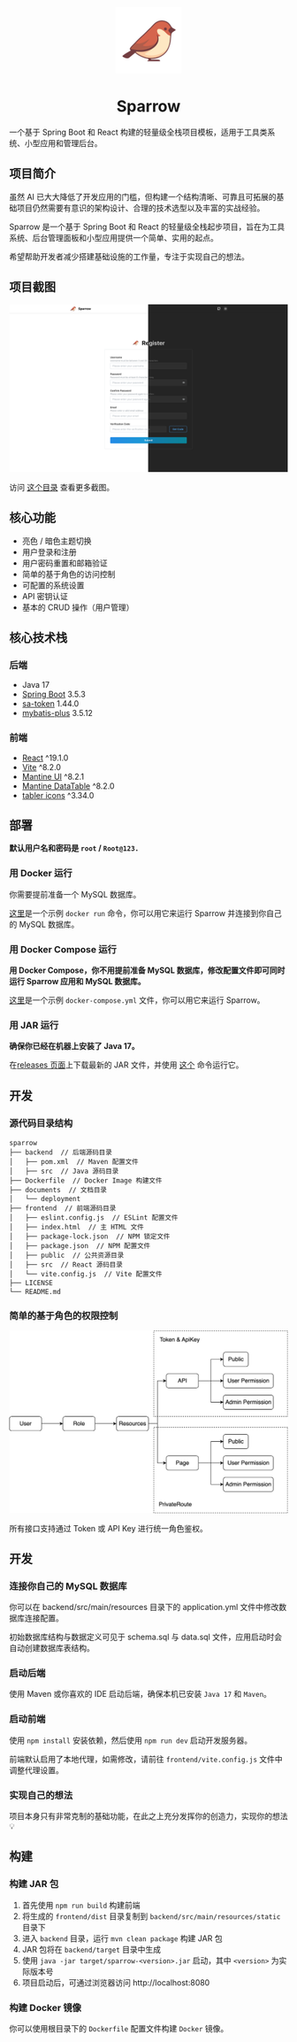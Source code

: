 <div align="center">
  <img src="frontend/public/sparrow.svg" alt="sparrow" width="120" />
  <h1>Sparrow</h1>
</div>

一个基于 Spring Boot 和 React 构建的轻量级全栈项目模板，适用于工具类系统、小型应用和管理后台。

## 项目简介
虽然 AI 已大大降低了开发应用的门槛，但构建一个结构清晰、可靠且可拓展的基础项目仍然需要有意识的架构设计、合理的技术选型以及丰富的实战经验。

Sparrow 是一个基于 Spring Boot 和 React 的轻量级全栈起步项目，旨在为工具系统、后台管理面板和小型应用提供一个简单、实用的起点。

希望帮助开发者减少搭建基础设施的工作量，专注于实现自己的想法。

## 项目截图
![register](documents/assets/screenshots/register.png)

访问 [这个目录](documents/assets/screenshots/) 查看更多截图。

## 核心功能
- 亮色 / 暗色主题切换
- 用户登录和注册
- 用户密码重置和邮箱验证
- 简单的基于角色的访问控制
- 可配置的系统设置
- API 密钥认证
- 基本的 CRUD 操作（用户管理）

## 核心技术栈
### 后端
- Java 17
- [Spring Boot](https://spring.io/projects/spring-boot) 3.5.3
- [sa-token](https://github.com/dromara/Sa-Token) 1.44.0
- [mybatis-plus](https://baomidou.com/en/) 3.5.12

### 前端
- [React](https://react.dev/) ^19.1.0
- [Vite](https://vite.dev/) ^8.2.0
- [Mantine UI](https://ui.mantine.dev/) ^8.2.1
- [Mantine DataTable](https://icflorescu.github.io/mantine-datatable/) ^8.2.0
- [tabler icons](https://tabler.io/icons) ^3.34.0

## 部署
**默认用户名和密码是 `root` / `Root@123.`**

### 用 Docker 运行
你需要提前准备一个 MySQL 数据库。

[这里](documents/deployment/docker-run.sh)是一个示例 `docker run` 命令，你可以用它来运行 Sparrow 并连接到你自己的 MySQL 数据库。

### 用 Docker Compose 运行
**用 Docker Compose，你不用提前准备 MySQL 数据库，修改配置文件即可同时运行 Sparrow 应用和 MySQL 数据库。**

[这里](documents/deployment/docker-compose.yml)是一个示例 `docker-compose.yml` 文件，你可以用它来运行 Sparrow。


### 用 JAR 运行
**确保你已经在机器上安装了 Java 17。**

在[releases 页面](https://github.com/aizhimou/sparrow/releases)上下载最新的 JAR 文件，并使用 [这个](documents/deployment/jar-run.sh) 命令运行它。

## 开发
### 源代码目录结构
```
sparrow
├── backend  // 后端源码目录
│   ├── pom.xml  // Maven 配置文件
│   ├── src  // Java 源码目录
├── Dockerfile  // Docker Image 构建文件
├── documents  // 文档目录
│   └── deployment
├── frontend  // 前端源码目录
│   ├── eslint.config.js  // ESLint 配置文件
│   ├── index.html  // 主 HTML 文件
│   ├── package-lock.json  // NPM 锁定文件
│   ├── package.json  // NPM 配置文件
│   ├── public  // 公共资源目录
│   ├── src  // React 源码目录
│   └── vite.config.js  // Vite 配置文件
├── LICENSE
└── README.md

```

### 简单的基于角色的权限控制
![Architecture Diagram](documents/assets/sparrow-role-based-permission.drawio.svg)

所有接口支持通过 Token 或 API Key 进行统一角色鉴权。

## 开发
### 连接你自己的 MySQL 数据库
你可以在 backend/src/main/resources 目录下的 application.yml 文件中修改数据库连接配置。

初始数据库结构与数据定义可见于 schema.sql 与 data.sql 文件，应用启动时会自动创建数据库表结构。

### 启动后端
使用 Maven 或你喜欢的 IDE 启动后端，确保本机已安装 `Java 17` 和 `Maven`。

### 启动前端
使用 `npm install` 安装依赖，然后使用 `npm run dev` 启动开发服务器。

前端默认启用了本地代理，如需修改，请前往 `frontend/vite.config.js` 文件中调整代理设置。

### 实现自己的想法
项目本身只有非常克制的基础功能，在此之上充分发挥你的创造力，实现你的想法 💡

## 构建
### 构建 JAR 包
1. 首先使用 `npm run build` 构建前端 
2. 将生成的 `frontend/dist` 目录复制到 `backend/src/main/resources/static` 目录下 
3. 进入 `backend` 目录，运行 `mvn clean package` 构建 JAR 包 
4. JAR 包将在 `backend/target` 目录中生成 
5. 使用 `java -jar target/sparrow-<version>.jar` 启动，其中 `<version>` 为实际版本号 
6. 项目启动后，可通过浏览器访问 http://localhost:8080

### 构建 Docker 镜像
你可以使用根目录下的 `Dockerfile` 配置文件构建 `Docker` 镜像。